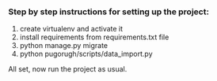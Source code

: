 ### Step by step instructions for setting up the project:
1. create virtualenv and activate it
2. install requirements from requirements.txt file
3. python manage.py migrate
4. python pugorugh/scripts/data_import.py

All set, now run the project as usual.